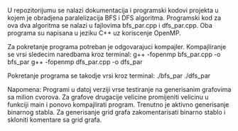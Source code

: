 U repozitorijumu se nalazi dokumentacija i programski kodovi projekta u kojem je obradjena paralelizacija BFS i DFS algoritma. 
Programski kod za ova dva algoritma se nalazi u fajlovima bfs_par.cpp i dfs_par.cpp. Oba programa su napisana u jeziku C++ uz koriscenje OpenMP.

Za pokretanje programa potreban je odgovarajuci kompajler. 
Kompajliranje se vrsi sledecim naredbama kroz terminal:
g++ -fopenmp bfs_par.cpp -o bfs_par
g++ -fopenmp dfs_par.cpp -o dfs_par

Pokretanje programa se takodje vrsi kroz terminal:
./bfs_par
./dfs_par

Napomena: Programi u datoj verziji vrse testiranje na generisanim grafovima sa milion cvorova.
Za grafove drugacije velicine promijeniti velicinu u funkciji main i ponovo kompajlirati program.
Trenutno je aktivno generisanje binarnog stabla. 
Za generisanje grid grafa zakomentarisati binarno stablo i skloniti komentare sa grid grafa.
